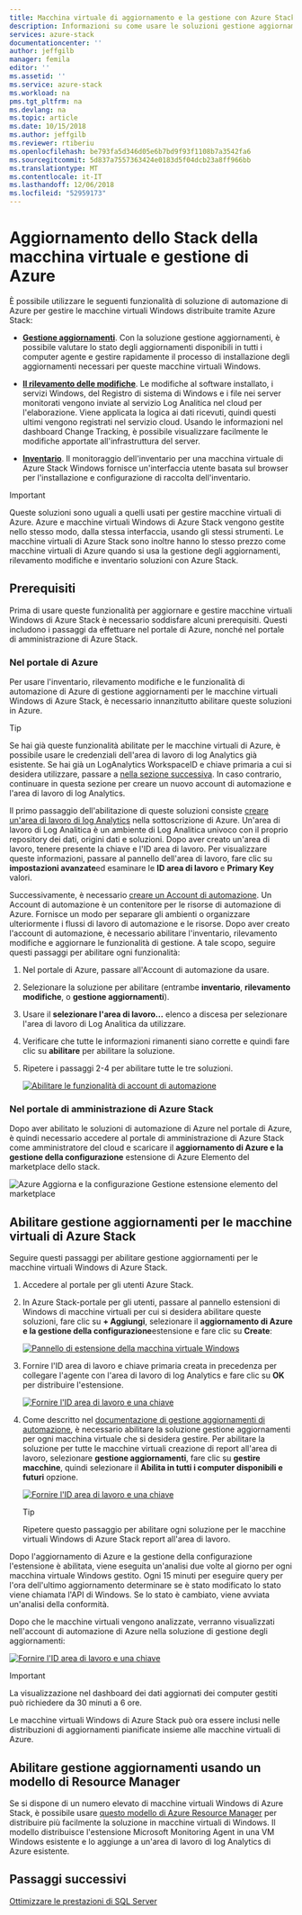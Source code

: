 ```yaml
---
title: Macchina virtuale di aggiornamento e la gestione con Azure Stack | Microsoft Docs
description: Informazioni su come usare le soluzioni gestione aggiornamenti, rilevamento modifiche e inventario in automazione di Azure per gestire le macchine virtuali Windows distribuite in Azure Stack.
services: azure-stack
documentationcenter: ''
author: jeffgilb
manager: femila
editor: ''
ms.assetid: ''
ms.service: azure-stack
ms.workload: na
pms.tgt_pltfrm: na
ms.devlang: na
ms.topic: article
ms.date: 10/15/2018
ms.author: jeffgilb
ms.reviewer: rtiberiu
ms.openlocfilehash: be793fa5d346d05e6b7bd9f93f1108b7a3542fa6
ms.sourcegitcommit: 5d837a7557363424e0183d5f04dcb23a8ff966bb
ms.translationtype: MT
ms.contentlocale: it-IT
ms.lasthandoff: 12/06/2018
ms.locfileid: "52959173"
---
```

# <a name="azure-stack-vm-update-and-management"></a>Aggiornamento dello Stack della macchina virtuale e gestione di Azure
È possibile utilizzare le seguenti funzionalità di soluzione di automazione di Azure per gestire le macchine virtuali Windows distribuite tramite Azure Stack:

- **[Gestione aggiornamenti](https://docs.microsoft.com/azure/automation/automation-update-management)**. Con la soluzione gestione aggiornamenti, è possibile valutare lo stato degli aggiornamenti disponibili in tutti i computer agente e gestire rapidamente il processo di installazione degli aggiornamenti necessari per queste macchine virtuali Windows.

- **[Il rilevamento delle modifiche](https://docs.microsoft.com/azure/automation/automation-change-tracking)**. Le modifiche al software installato, i servizi Windows, del Registro di sistema di Windows e i file nei server monitorati vengono inviate al servizio Log Analitica nel cloud per l'elaborazione. Viene applicata la logica ai dati ricevuti, quindi questi ultimi vengono registrati nel servizio cloud. Usando le informazioni nel dashboard Change Tracking, è possibile visualizzare facilmente le modifiche apportate all'infrastruttura del server.

- **[Inventario](https://docs.microsoft.com/azure/automation/automation-vm-inventory)**. Il monitoraggio dell'inventario per una macchina virtuale di Azure Stack Windows fornisce un'interfaccia utente basata sul browser per l'installazione e configurazione di raccolta dell'inventario. 

> [!IMPORTANT]
> Queste soluzioni sono uguali a quelli usati per gestire macchine virtuali di Azure. Azure e macchine virtuali Windows di Azure Stack vengono gestite nello stesso modo, dalla stessa interfaccia, usando gli stessi strumenti. Le macchine virtuali di Azure Stack sono inoltre hanno lo stesso prezzo come macchine virtuali di Azure quando si usa la gestione degli aggiornamenti, rilevamento modifiche e inventario soluzioni con Azure Stack.

## <a name="prerequisites"></a>Prerequisiti
Prima di usare queste funzionalità per aggiornare e gestire macchine virtuali Windows di Azure Stack è necessario soddisfare alcuni prerequisiti. Questi includono i passaggi da effettuare nel portale di Azure, nonché nel portale di amministrazione di Azure Stack.

### <a name="in-the-azure-portal"></a>Nel portale di Azure
Per usare l'inventario, rilevamento modifiche e le funzionalità di automazione di Azure di gestione aggiornamenti per le macchine virtuali Windows di Azure Stack, è necessario innanzitutto abilitare queste soluzioni in Azure.

> [!TIP]
> Se hai già queste funzionalità abilitate per le macchine virtuali di Azure, è possibile usare le credenziali dell'area di lavoro di log Analytics già esistente. Se hai già un LogAnalytics WorkspaceID e chiave primaria a cui si desidera utilizzare, passare a [nella sezione successiva](./vm-update-management.md#in-the-azure-stack-administration-portal). In caso contrario, continuare in questa sezione per creare un nuovo account di automazione e l'area di lavoro di log Analytics.

Il primo passaggio dell'abilitazione di queste soluzioni consiste [creare un'area di lavoro di log Analytics](https://docs.microsoft.com/azure/log-analytics/log-analytics-quick-create-workspace) nella sottoscrizione di Azure. Un'area di lavoro di Log Analitica è un ambiente di Log Analitica univoco con il proprio repository dei dati, origini dati e soluzioni. Dopo aver creato un'area di lavoro, tenere presente la chiave e l'ID area di lavoro. Per visualizzare queste informazioni, passare al pannello dell'area di lavoro, fare clic su **impostazioni avanzate**ed esaminare le **ID area di lavoro** e **Primary Key** valori. 

Successivamente, è necessario [creare un Account di automazione](https://docs.microsoft.com/azure/automation/automation-create-standalone-account). Un Account di automazione è un contenitore per le risorse di automazione di Azure. Fornisce un modo per separare gli ambienti o organizzare ulteriormente i flussi di lavoro di automazione e le risorse. Dopo aver creato l'account di automazione, è necessario abilitare l'inventario, rilevamento modifiche e aggiornare le funzionalità di gestione. A tale scopo, seguire questi passaggi per abilitare ogni funzionalità:

1. Nel portale di Azure, passare all'Account di automazione da usare.

2. Selezionare la soluzione per abilitare (entrambe **inventario**, **rilevamento modifiche**, o **gestione aggiornamenti**).

3. Usare il **selezionare l'area di lavoro...**  elenco a discesa per selezionare l'area di lavoro di Log Analitica da utilizzare.

4. Verificare che tutte le informazioni rimanenti siano corrette e quindi fare clic su **abilitare** per abilitare la soluzione.

5. Ripetere i passaggi 2-4 per abilitare tutte le tre soluzioni. 

   [![](media/vm-update-management/1-sm.PNG "Abilitare le funzionalità di account di automazione")](media/vm-update-management/1-lg.PNG#lightbox)

### <a name="in-the-azure-stack-administration-portal"></a>Nel portale di amministrazione di Azure Stack
Dopo aver abilitato le soluzioni di automazione di Azure nel portale di Azure, è quindi necessario accedere al portale di amministrazione di Azure Stack come amministratore del cloud e scaricare il **aggiornamento di Azure e la gestione della configurazione** estensione di Azure Elemento del marketplace dello stack. 

   ![Azure Aggiorna e la configurazione Gestione estensione elemento del marketplace](media/vm-update-management/2.PNG) 

## <a name="enable-update-management-for-azure-stack-virtual-machines"></a>Abilitare gestione aggiornamenti per le macchine virtuali di Azure Stack
Seguire questi passaggi per abilitare gestione aggiornamenti per le macchine virtuali Windows di Azure Stack.

1. Accedere al portale per gli utenti Azure Stack.

2. In Azure Stack-portale per gli utenti, passare al pannello estensioni di Windows di macchine virtuali per cui si desidera abilitare queste soluzioni, fare clic su **+ Aggiungi**, selezionare il **aggiornamento di Azure e la gestione della configurazione**estensione e fare clic su **Create**:

   [![](media/vm-update-management/3-sm.PNG "Pannello di estensione della macchina virtuale Windows")](media/vm-update-management/3-lg.PNG#lightbox)

3. Fornire l'ID area di lavoro e chiave primaria creata in precedenza per collegare l'agente con l'area di lavoro di log Analytics e fare clic su **OK** per distribuire l'estensione.

   [![](media/vm-update-management/4-sm.PNG "Fornire l'ID area di lavoro e una chiave")](media/vm-update-management/4-lg.PNG#lightbox) 

4. Come descritto nel [documentazione di gestione aggiornamenti di automazione](https://docs.microsoft.com/azure/automation/automation-update-management), è necessario abilitare la soluzione gestione aggiornamenti per ogni macchina virtuale che si desidera gestire. Per abilitare la soluzione per tutte le macchine virtuali creazione di report all'area di lavoro, selezionare **gestione aggiornamenti**, fare clic su **gestire macchine**, quindi selezionare il **Abilita in tutti i computer disponibili e futuri** opzione.

   [![](media/vm-update-management/5-sm.PNG "Fornire l'ID area di lavoro e una chiave")](media/vm-update-management/5-lg.PNG#lightbox) 

   > [!TIP]
   > Ripetere questo passaggio per abilitare ogni soluzione per le macchine virtuali Windows di Azure Stack report all'area di lavoro. 
  
Dopo l'aggiornamento di Azure e la gestione della configurazione l'estensione è abilitata, viene eseguita un'analisi due volte al giorno per ogni macchina virtuale Windows gestito. Ogni 15 minuti per eseguire query per l'ora dell'ultimo aggiornamento determinare se è stato modificato lo stato viene chiamata l'API di Windows. Se lo stato è cambiato, viene avviata un'analisi della conformità.

Dopo che le macchine virtuali vengono analizzate, verranno visualizzati nell'account di automazione di Azure nella soluzione di gestione degli aggiornamenti: 

   [![](media/vm-update-management/6-sm.PNG "Fornire l'ID area di lavoro e una chiave")](media/vm-update-management/6-lg.PNG#lightbox) 

> [!IMPORTANT]
> La visualizzazione nel dashboard dei dati aggiornati dei computer gestiti può richiedere da 30 minuti a 6 ore.

Le macchine virtuali Windows di Azure Stack può ora essere inclusi nelle distribuzioni di aggiornamenti pianificate insieme alle macchine virtuali di Azure.

## <a name="enable-update-management-using-a-resource-manager-template"></a>Abilitare gestione aggiornamenti usando un modello di Resource Manager
Se si dispone di un numero elevato di macchine virtuali Windows di Azure Stack, è possibile usare [questo modello di Azure Resource Manager](https://github.com/Azure/AzureStack-QuickStart-Templates/tree/master/MicrosoftMonitoringAgent-ext-win) per distribuire più facilmente la soluzione in macchine virtuali di Windows. Il modello distribuisce l'estensione Microsoft Monitoring Agent in una VM Windows esistente e lo aggiunge a un'area di lavoro di log Analytics di Azure esistente.
 
## <a name="next-steps"></a>Passaggi successivi
[Ottimizzare le prestazioni di SQL Server](azure-stack-sql-server-vm-considerations.md)
